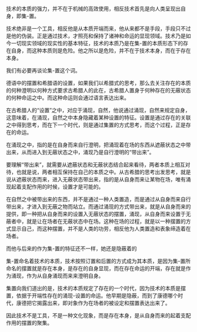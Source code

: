 <p data-pid="sHZ50fet">技术的本质的强力，并不在于机械的高效使用，相反技术首先是向人类呈现出自身，即集-置。</p><p data-pid="8zZuCtGe">技术绝非是一个工具，相反他是从本质开端而来，他从来都不是手段，手段只不过是他的伪装。正是通过技术，才照亮和保持了诸神和命运的显现领域。技术乃是如今一切现实领域的现实性的基本特征，技术的本质乃是在集-置的本质形态下的存在自身，而这种本质则是危险。他之所以是危险，并不在于技术本身，而在于存在本身。</p><p data-pid="8Mp8JSpF">我们有必要再谈论集-置这个词。</p><p data-pid="dP8zEHtv">德语中的摆置和希腊语的设置，如果我们以希腊式的思考，那么去关注存在的本质的何种澄明以何种方式要求古希腊人的此在，古希腊人置身于何种存在的无蔽状态的何种命运之中。而这种命运则会通过语言表达出来。</p><p data-pid="yTWN-gFp">在古希腊人的“设置”之中，对应于涌现，自然，他说通过涌现，自然来规定自身，这意味着，在涌现，自然之中本身隐藏着某种设置的特征。设置是通过存在的关联之中得到思考，而在下一个时代，则是通过集置的方式思考，而这个过程，正是存在的命运。</p><p data-pid="vD8snRgf">在涌现之中，指的是在自身而来自行澄明，把涌现着在场的东西从遮蔽状态之中带出来，从而进入到无蔽状态之中，涌现乃是自行澄明的“带出来”。</p><p data-pid="7tcgBYcF">要理解“带出来”，就需要从遮蔽状态和无蔽状态结合起来看待，两者本质上相互对待，也就是说，两者相互保持在自己的本质之中。从古希腊的思考出发思考，就是说从遮蔽状态而来，进入无蔽状态带出来，指的是从自身而来让某物在场，唯有涌现起着支配作用的时候，设置才是可能的。</p><p data-pid="s4h_dvoA">在自然之中被带出来的东西，并不是通过一种人类置造，而是通过从自身而来自行带出来，才进入到无蔽之物而站立。而通过涌现的方式带出来，就是从自身而来的提供，即一种把从自身而来的设置入无蔽状态的摆置，涌现，从自身而来设置于无蔽者中，就是让在场者在无蔽状态中在场。这种在场的过程，就是以一种摆置的方式显示自己，而这种摆置，并不是人类的功劳，相反他为人类置造和表象缔造着在场者。</p><p data-pid="8pOuf9ma">而他与后来的作为集-置的特征还不一样，她还是隐蔽着的</p><p data-pid="Ds7PMb04">集-置命名着技术的本质，技术按照订置和后置的方式成为其本质，是因为集-置所命名的摆置就是存在本身，是存在的自身显现，而在存在命运的开端，存在就是作为涌现，作为从自身涌现而来来澄明自身。</p><p data-pid="u0jrqt_P">集置向我们道出的是，技术的本质规定了存在的一个时代，因为技术的本质是摆置，依据于开端性存在的涌现-设置的命运。他早期是隐蔽，而到了康德哪个时代，康德把它揭露出来，即对象作为在场者的被设定和摆置表达出来了。</p><p data-pid="Z-FytltC">因此技术不是工具，不是一种文化现象，而是存在本身，是从自身而来的起着支配作用的摆置的聚集。</p><p></p>